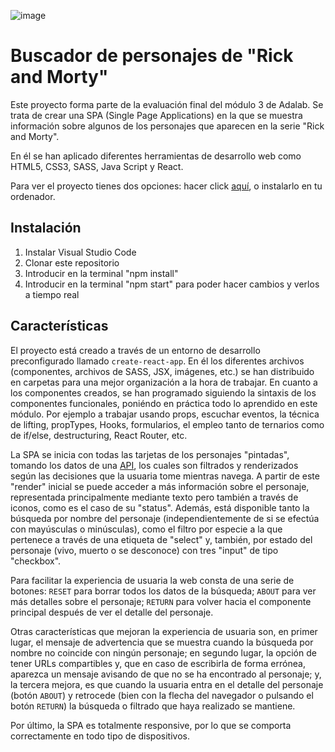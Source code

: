 ![image](https://user-images.githubusercontent.com/75789190/110043181-4349eb80-7d47-11eb-94d4-6ceb3288fbb2.png)

# Buscador de personajes de "Rick and Morty"

Este proyecto forma parte de la evaluación final del módulo 3 de Adalab. Se trata de crear una SPA (Single Page Applications) en la que se muestra información sobre algunos de los personajes que aparecen en la serie "Rick and Morty".

En él se han aplicado diferentes herramientas de desarrollo web como HTML5, CSS3, SASS, Java Script y React. 

Para ver el proyecto tienes dos opciones: hacer click [aquí](https://beta.adalab.es/modulo-3-evaluacion-final-NataliaMigallon/#/), o instalarlo en tu ordenador.

## Instalación
  1. Instalar Visual Studio Code
  2. Clonar este repositorio
  3. Introducir en la terminal "npm install"
  4. Introducir en la terminal "npm start" para poder hacer cambios y verlos a tiempo real

## Características

El proyecto está creado a través de un entorno de desarrollo preconfigurado llamado `create-react-app`. En él los diferentes archivos (componentes, archivos de SASS, JSX, imágenes, etc.) se han distribuido en carpetas para una mejor organización a la hora de trabajar. En cuanto a los componentes creados, se han programado siguiendo la sintaxis de los componentes funcionales, poniéndo en práctica todo lo aprendido en este módulo. Por ejemplo a trabajar usando props, escuchar eventos, la técnica de lifting, propTypes, Hooks, formularios, el empleo tanto de ternarios como de if/else, destructuring, React Router, etc.

La SPA se inicia con todas las tarjetas de los personajes "pintadas", tomando los datos de una [API](https://rickandmortyapi.com/api/character), los cuales son filtrados y renderizados según las decisiones que la usuaria tome mientras navega. A partir de este "render" inicial se puede acceder a más información sobre el personaje, representada principalmente mediante texto pero también a través de iconos, como es el caso de su "status". Además, está disponible tanto la búsqueda por nombre del personaje (independientemente de si se efectúa con mayúsculas o minúsculas), como el filtro por especie a la que pertenece a través de una etiqueta de "select" y, también, por estado del personaje (vivo, muerto o se desconoce) con tres "input" de tipo "checkbox".

Para facilitar la experiencia de usuaria la web consta de una serie de botones: `RESET` para borrar todos los datos de la búsqueda; `ABOUT` para ver más detalles sobre el personaje; `RETURN` para volver hacia el componente principal después de ver el detalle del personaje.

Otras características que mejoran la experiencia de usuaria son, en primer lugar, el mensaje de advertencia que se muestra cuando la búsqueda por nombre no coincide con ningún personaje; en segundo lugar, la opción de tener URLs compartibles y, que en caso de escribirla de forma errónea, aparezca un mensaje avisando de que no se ha encontrado al personaje; y, la tercera mejora, es que cuando la usuaria entra en el detalle del personaje (botón `ABOUT`) y retrocede (bien con la flecha del navegador o pulsando el botón `RETURN`) la búsqueda o filtrado que haya realizado se mantiene.

Por último, la SPA es totalmente responsive, por lo que se comporta correctamente en todo tipo de dispositivos. 
